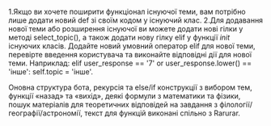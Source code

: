1.Якщо ви хочете поширити функціонал існуючої теми, вам потрібно лише додати новий def зі своїм кодом у існуючий клас.
2.Для додавання нової теми або розширення існуючої ви можете додати нові гілки у методі select_topic(), а також додати нову гілку elif у функції _init_ існуючих класів. Додайте новий умовний оператор elif для нової теми, перевірте введення користувача та виконайте відповідні дії для нової теми. Наприклад:
elif user_response == '7' or user_response.lower() == 'інше':
    self.topic = 'інше'.

Оновна структура бота, рекурсія та else/if конструкції з вибором тем, функції «назад» та «вихід», деякі формули з математики та фізики, пошук матеріалів для теоретичних відповідей на завдання з філології/географії/астрономії, текст для функцій виконані спільно з Rarurar.

